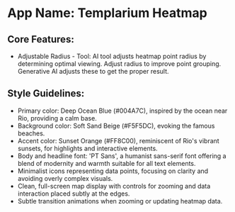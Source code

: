 # **App Name**: Templarium Heatmap

## Core Features:

- Adjustable Radius - Tool: AI tool adjusts heatmap point radius by determining optimal viewing. Adjust radius to improve point grouping. Generative AI adjusts these to get the proper result.

## Style Guidelines:

- Primary color: Deep Ocean Blue (#004A7C), inspired by the ocean near Rio, providing a calm base.
- Background color: Soft Sand Beige (#F5F5DC), evoking the famous beaches.
- Accent color: Sunset Orange (#FF8C00), reminiscent of Rio's vibrant sunsets, for highlights and interactive elements.
- Body and headline font: 'PT Sans', a humanist sans-serif font offering a blend of modernity and warmth suitable for all text elements.
- Minimalist icons representing data points, focusing on clarity and avoiding overly complex visuals.
- Clean, full-screen map display with controls for zooming and data interaction placed subtly at the edges.
- Subtle transition animations when zooming or updating heatmap data.